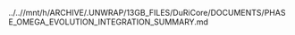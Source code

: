 ../..//mnt/h/ARCHIVE/.UNWRAP/13GB_FILES/DuRiCore/DOCUMENTS/PHASE_OMEGA_EVOLUTION_INTEGRATION_SUMMARY.md
